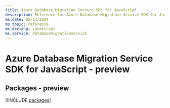 ```yaml
---
title: Azure Database Migration Service SDK for JavaScript
description: Reference for Azure Database Migration Service SDK for JavaScript
ms.date: 02/13/2024
ms.topic: reference
ms.devlang: javascript
ms.service: databasemigrationservice
---
```

# Azure Database Migration Service SDK for JavaScript - preview
## Packages - preview
[!INCLUDE [packages](database-migration-service-index.md)]